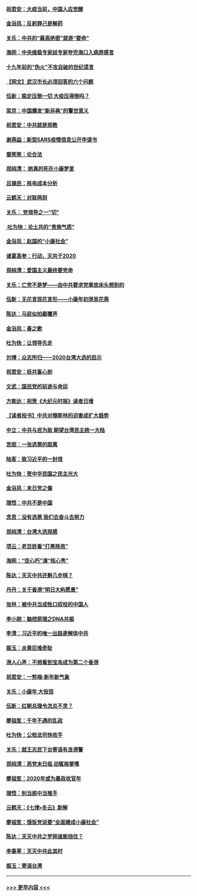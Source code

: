 #### [祝君安：大疫当前，中国人应觉醒](../pages/nsc993/n11821946.md?t=01270344) 
#### [金浴凤：反躬罪己是解药](../pages/nsc993/n11820280.md?t=01270344) 
#### [关乐：中共的“最高绝密”就是“要命”](../pages/nsc993/n11816946.md?t=01270344) 
#### [海网：中央维稳专家组专家夸完海口入病房感言](../pages/nsc993/n11815138.md?t=01270344) 
#### [十九年前的“伪火”不攻自破的世纪谎言](../pages/nsc993/n11813238.md?t=01270344) 
#### [【网文】武汉市长必须回答的六个问题](../pages/nsc993/n11813848.md?t=01270344) 
#### [伍新：稳定压倒一切 大疫压得倒吗？](../pages/nsc993/n11812634.md?t=01270344) 
#### [梁京：中国爆发“新非典”的警世意义](../pages/nsc993/n11812554.md?t=01270344) 
#### [祝君安：中共就是邪教](../pages/nsc993/n11812431.md?t=01270344) 
#### [谢燕益：新型SARS疫情信息公开申请书](../pages/nsc993/n11808840.md?t=01270344) 
#### [蜀笑笑：论合法](../pages/nsc993/n11808064.md?t=01270344) 
#### [郑纯清： 她真的死在小康梦里](../pages/nsc993/n11806623.md?t=01270344) 
#### [吕锡民：核电成本分析](../pages/nsc993/n11806284.md?t=01270344) 
#### [云鹤天：对联两则](../pages/nsc993/n11805957.md?t=01270344) 
#### [关乐： 党领导之一“切”](../pages/nsc993/n11804505.md?t=01270344) 
#### [ 吐为快：论土共的“贵族气质”](../pages/nsc993/n11804490.md?t=01270344) 
#### [金浴凤：赵国的“小康社会”](../pages/nsc993/n11804452.md?t=01270344) 
#### [诸葛高参：行动，灭共于2020](../pages/nsc993/n11804120.md?t=01270344) 
#### [郑纯清：爱国主义最终要党命](../pages/nsc993/n11802197.md?t=01270344) 
#### [关乐：亡党不是梦——由中共要求党章放床头想到的](../pages/nsc993/n11802156.md?t=01270344) 
#### [伍新：无花言现花言形——小康年初哭吴花燕](../pages/nsc993/n11800044.md?t=01270344) 
#### [陈达：马屁似拍颠覆声](../pages/nsc993/n11800010.md?t=01270344) 
#### [金浴凤：春之歌](../pages/nsc993/n11797687.md?t=01270344) 
#### [吐为快：让领导先走](../pages/nsc993/n11797512.md?t=01270344) 
#### [刘博：众志所归——2020台湾大选的启示](../pages/nsc993/n11796878.md?t=01270344) 
#### [祝君安：妖共畜心剖](../pages/nsc993/n11794273.md?t=01270344) 
#### [文武：国民党的前途与命运](../pages/nsc993/n11794198.md?t=01270344) 
#### [方能达：祝贺《大纪元时报》读者日增](../pages/nsc993/n11793807.md?t=01270344) 
#### [【读者投书】中共对穆斯林的迫害成扩大趋势](../pages/nsc993/n11791371.md?t=01270344) 
#### [中立：中共与民为敌 期望台湾民主统一大陆](../pages/nsc993/n11790392.md?t=01270344) 
#### [苦胆：一张选票的距离](../pages/nsc993/n11788914.md?t=01270344) 
#### [陆客：致习近平的一封信](../pages/nsc993/n11788867.md?t=01270344) 
#### [吐为快：贺中华民国之民主光大](../pages/nsc993/n11788618.md?t=01270344) 
#### [金浴凤：末日党之像](../pages/nsc993/n11787475.md?t=01270344) 
#### [理悟：中共不是中国](../pages/nsc993/n11787463.md?t=01270344) 
#### [念贲：没有选票  我们去奋斗去努力](../pages/nsc993/n11787398.md?t=01270344) 
#### [郑纯清：台湾大选观感](../pages/nsc993/n11786210.md?t=01270344) 
#### [项云：老百姓看“打黑除恶”](../pages/nsc993/n11785398.md?t=01270344) 
#### [海网：“空心朽”演“核心秀”](../pages/nsc993/n11783874.md?t=01270344) 
#### [陈达：天灭中共还剩几步棋？](../pages/nsc993/n11783719.md?t=01270344) 
#### [丹丹：关于香港“明日大屿愿景”](../pages/nsc993/n11783273.md?t=01270344) 
#### [张林：被中共当成牲口奴役的中国人](../pages/nsc993/n11782397.md?t=01270344) 
#### [李小刚：脑控原理之DNA共振](../pages/nsc993/n11780962.md?t=01270344) 
#### [李清：习近平的唯一出路是解体中共](../pages/nsc993/n11780866.md?t=01270344) 
#### [振玉：炎黄巨难奇耻](../pages/nsc993/n11779632.md?t=01270344) 
#### [港人心声：不想看到宝岛成为第二个香港](../pages/nsc993/n11778817.md?t=01270344) 
#### [祝君安：一剪梅‧新年新气象](../pages/nsc993/n11776340.md?t=01270344) 
#### [关乐：小康年 大役现](../pages/nsc993/n11774213.md?t=01270344) 
#### [伍新：红朝总理令怎总不灵？](../pages/nsc993/n11770813.md?t=01270344) 
#### [廖祖笙：千年不遇的乱政](../pages/nsc993/n11770373.md?t=01270344) 
#### [吐为快：公检法司快收手](../pages/nsc993/n11770359.md?t=01270344) 
#### [关乐：就王志民下台寄语有良港警](../pages/nsc993/n11769903.md?t=01270344) 
#### [郑纯清：恶党末日临 动辄挨掌嘴](../pages/nsc993/n11769356.md?t=01270344) 
#### [廖祖笙：2020年或为暴政收官年](../pages/nsc993/n11768216.md?t=01270344) 
#### [理悟：别当郎中当推手](../pages/nsc993/n11768243.md?t=01270344) 
#### [云鹤天：《七律▪冬云》新解](../pages/nsc993/n11768204.md?t=01270344) 
#### [廖祖笙：饿饭党说要“全面建成小康社会”](../pages/nsc993/n11767482.md?t=01270344) 
#### [陈达：天灭中共之罗网谁能挡住？](../pages/nsc993/n11767465.md?t=01270344) 
#### [李春草：天灭中共此其时](../pages/nsc993/n11767452.md?t=01270344) 
#### [振玉：寄语台湾](../pages/nsc993/n11767432.md?t=01270344) 

----
#### [ >>> 更早内容 <<< ](../indexes/nsc993-earlier.md)
